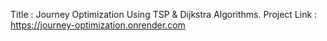 Title  : Journey Optimization Using TSP & Dijkstra Algorithms.
Project Link : https://journey-optimization.onrender.com
